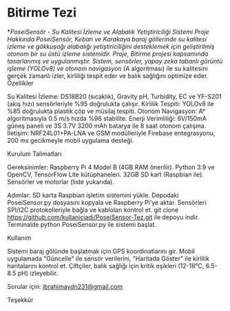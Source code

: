 # Bitirme Tezi

**PoseiSensör - Su Kalitesi İzleme ve Alabalık Yetiştiriciliği Sistemi
Proje Hakkında
PoseiSensör, Keban ve Karakaya baraj göllerinde su kalitesi izleme ve gökkuşağı alabalığı yetiştiriciliğini desteklemek için geliştirilmiş otonom bir su üstü izleme sistemidir. Proje, Bitirme projesi kapsamında  tasarlanmış ve uygulanmıştır. Sistem, sensörler, yapay zeka tabanlı görüntü işleme (YOLOv8) ve otonom navigasyon (A* algoritması) ile su kalitesini gerçek zamanlı izler, kirliliği tespit eder ve balık sağlığını optimize eder.
Özellikler

Su Kalitesi İzleme: DS18B20 (sıcaklık), Gravity pH, Turbidity, EC ve YF-S201 (akış hızı) sensörleriyle %95 doğrulukta çalışır.
Kirlilik Tespiti: YOLOv8 ile %85 doğrulukta plastik çöp ve müsilaj tespiti.
Otonom Navigasyon: A* algoritmasıyla 0.5 m/s hızda %98 stabilite.
Enerji Verimliliği: 6V/150mA güneş paneli ve 3S 3.7V 3200 mAh batarya ile 8 saat otonom çalışma.
İletişim: NRF24L01+PA-LNA ve GSM modülleriyle Firebase entegrasyonu, 200 ms gecikmeyle mobil uygulama desteği.

Kurulum Talimatları

Gereksinimler:
Raspberry Pi 4 Model B (4GB RAM önerilir).
Python 3.9 ve OpenCV, TensorFlow Lite kütüphaneleri.
32GB SD kart (Raspbian ile).
Sensörler ve motorlar (liste yukarıda).


Adımlar:
SD karta Raspbian işletim sistemini yükle.
Depodaki PoseiSensor.py dosyasını kopyala ve Raspberry Pi’ye aktar.
Sensörleri SPI/I2C protokolleriyle bağla ve kabloları kontrol et.
git clone https://github.com/kullaniciadi/PoseiSensor-Tez.git ile depoyu indir.
Terminalde python PoseiSensor.py ile sistemi başlat.


Kullanım

Sistemi baraj gölünde başlatmak için GPS koordinatlarını gir.
Mobil uygulamada "Güncelle" ile sensör verilerini, "Haritada Göster" ile kirlilik haritalarını kontrol et.
Çiftçiler, balık sağlığı için kritik eşikleri (12-18°C, 6.5-8.5 pH) izleyebilir.





Sorular için: ibrahimaydn231@gmail.com


Teşekkür
